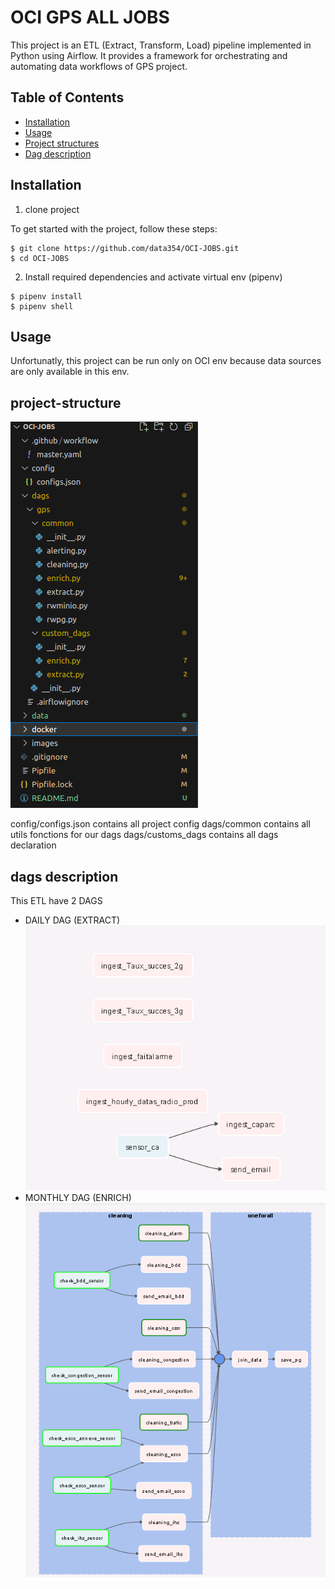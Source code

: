 # OCI GPS ALL JOBS

This project is an ETL (Extract, Transform, Load) pipeline implemented in Python using Airflow. It provides a framework for orchestrating and automating data workflows of GPS project.

## Table of Contents

- [Installation](#installation)
- [Usage](#usage)
- [Project structures](#project-structure)
- [Dag description](#dag-description)

## Installation

1. clone project

To get started with the project, follow these steps:
```shell
$ git clone https://github.com/data354/OCI-JOBS.git
$ cd OCI-JOBS
```
2. Install required dependencies and activate virtual env (pipenv)
```shell
$ pipenv install
$ pipenv shell
```

## Usage 

Unfortunatly, this project can be run only on OCI env because data sources are only available in this env.

## project-structure

![project structure](/images/structure.png)

config/configs.json contains all project config
dags/common   contains all utils fonctions for our dags
dags/customs_dags  contains all dags declaration


## dags description

This ETL have 2 DAGS 

- DAILY DAG (EXTRACT)
![Daily](/images/daily.png)
- MONTHLY DAG (ENRICH)
![Monthly](/images/monthly_dag.png)


